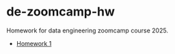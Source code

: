 # de-zoomcamp-hw

Homework for data engineering zoomcamp course 2025.

- [Homework 1](https://github.com/tchx626/de-zoomcamp-hw/tree/main/homework1)
